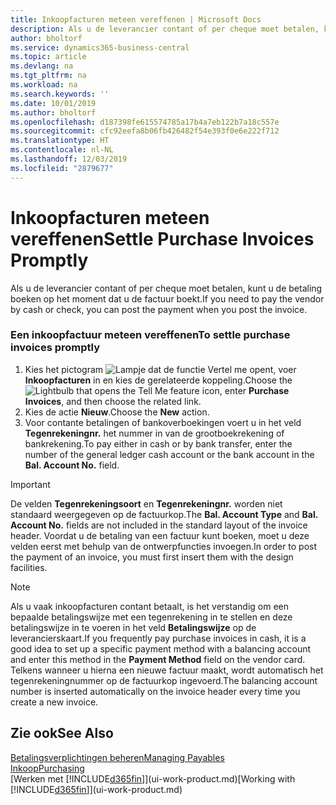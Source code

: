 ```yaml
---
title: Inkoopfacturen meteen vereffenen | Microsoft Docs
description: Als u de leverancier contant of per cheque moet betalen, kunt u de noodzakelijke boekingen doen op het moment dat u de factuur boekt.
author: bholtorf
ms.service: dynamics365-business-central
ms.topic: article
ms.devlang: na
ms.tgt_pltfrm: na
ms.workload: na
ms.search.keywords: ''
ms.date: 10/01/2019
ms.author: bholtorf
ms.openlocfilehash: d187398fe615574785a17b4a7eb122b7a18c557e
ms.sourcegitcommit: cfc92eefa8b06fb426482f54e393f0e6e222f712
ms.translationtype: HT
ms.contentlocale: nl-NL
ms.lasthandoff: 12/03/2019
ms.locfileid: "2879677"
---
```

# <a name="settle-purchase-invoices-promptly"></a><span data-ttu-id="0107e-103">Inkoopfacturen meteen vereffenen</span><span class="sxs-lookup"><span data-stu-id="0107e-103">Settle Purchase Invoices Promptly</span></span>
<span data-ttu-id="0107e-104">Als u de leverancier contant of per cheque moet betalen, kunt u de betaling boeken op het moment dat u de factuur boekt.</span><span class="sxs-lookup"><span data-stu-id="0107e-104">If you need to pay the vendor by cash or check, you can post the payment when you post the invoice.</span></span>  

### <a name="to-settle-purchase-invoices-promptly"></a><span data-ttu-id="0107e-105">Een inkoopfactuur meteen vereffenen</span><span class="sxs-lookup"><span data-stu-id="0107e-105">To settle purchase invoices promptly</span></span>  
1. <span data-ttu-id="0107e-106">Kies het pictogram ![Lampje dat de functie Vertel me opent](media/ui-search/search_small.png "Vertel me wat u wilt doen"), voer **Inkoopfacturen** in en kies de gerelateerde koppeling.</span><span class="sxs-lookup"><span data-stu-id="0107e-106">Choose the ![Lightbulb that opens the Tell Me feature](media/ui-search/search_small.png "Tell me what you want to do") icon, enter **Purchase Invoices**, and then choose the related link.</span></span>  
2. <span data-ttu-id="0107e-107">Kies de actie **Nieuw**.</span><span class="sxs-lookup"><span data-stu-id="0107e-107">Choose the **New** action.</span></span>  
3.  <span data-ttu-id="0107e-108">Voor contante betalingen of bankoverboekingen voert u in het veld **Tegenrekeningnr.** het nummer in van de grootboekrekening of bankrekening.</span><span class="sxs-lookup"><span data-stu-id="0107e-108">To pay either in cash or by bank transfer, enter the number of the general ledger cash account or the bank account in the **Bal. Account No.** field.</span></span>  

> [!IMPORTANT]  
>  <span data-ttu-id="0107e-109">De velden **Tegenrekeningsoort** en **Tegenrekeningnr.** worden niet standaard weergegeven op de factuurkop.</span><span class="sxs-lookup"><span data-stu-id="0107e-109">The **Bal. Account Type** and **Bal. Account No.** fields are not included in the standard layout of the invoice header.</span></span> <span data-ttu-id="0107e-110">Voordat u de betaling van een factuur kunt boeken, moet u deze velden eerst met behulp van de ontwerpfuncties invoegen.</span><span class="sxs-lookup"><span data-stu-id="0107e-110">In order to post the payment of an invoice, you must first insert them with the design facilities.</span></span>  

> [!NOTE]  
>  <span data-ttu-id="0107e-111">Als u vaak inkoopfacturen contant betaalt, is het verstandig om een bepaalde betalingswijze met een tegenrekening in te stellen en deze betalingswijze in te voeren in het veld **Betalingswijze** op de leverancierskaart.</span><span class="sxs-lookup"><span data-stu-id="0107e-111">If you frequently pay purchase invoices in cash, it is a good idea to set up a specific payment method with a balancing account and enter this method in the **Payment Method** field on the vendor card.</span></span> <span data-ttu-id="0107e-112">Telkens wanneer u hierna een nieuwe factuur maakt, wordt automatisch het tegenrekeningnummer op de factuurkop ingevoerd.</span><span class="sxs-lookup"><span data-stu-id="0107e-112">The balancing account number is inserted automatically on the invoice header every time you create a new invoice.</span></span>  

## <a name="see-also"></a><span data-ttu-id="0107e-113">Zie ook</span><span class="sxs-lookup"><span data-stu-id="0107e-113">See Also</span></span>  
[<span data-ttu-id="0107e-114">Betalingsverplichtingen beheren</span><span class="sxs-lookup"><span data-stu-id="0107e-114">Managing Payables</span></span>](payables-manage-payables.md)  
[<span data-ttu-id="0107e-115">Inkoop</span><span class="sxs-lookup"><span data-stu-id="0107e-115">Purchasing</span></span>](purchasing-manage-purchasing.md)  
<span data-ttu-id="0107e-116">[Werken met [!INCLUDE[d365fin](includes/d365fin_md.md)]](ui-work-product.md)</span><span class="sxs-lookup"><span data-stu-id="0107e-116">[Working with [!INCLUDE[d365fin](includes/d365fin_md.md)]](ui-work-product.md)</span></span>
